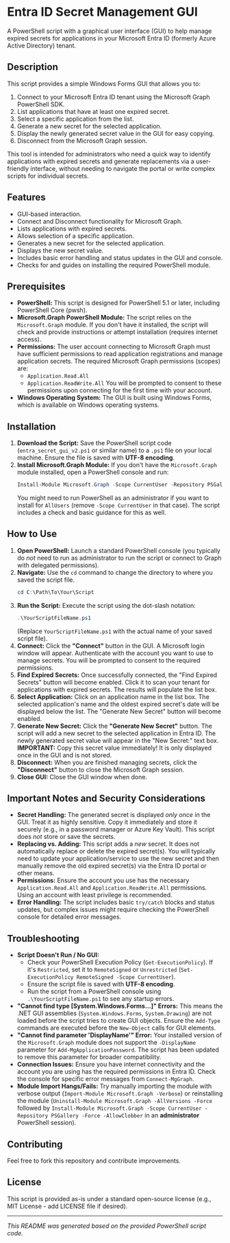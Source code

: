 # Entra ID Secret Management GUI

A PowerShell script with a graphical user interface (GUI) to help manage expired secrets for applications in your Microsoft Entra ID (formerly Azure Active Directory) tenant.

## Description

This script provides a simple Windows Forms GUI that allows you to:

1.  Connect to your Microsoft Entra ID tenant using the Microsoft Graph PowerShell SDK.
2.  List applications that have at least one expired secret.
3.  Select a specific application from the list.
4.  Generate a new secret for the selected application.
5.  Display the newly generated secret value in the GUI for easy copying.
6.  Disconnect from the Microsoft Graph session.

This tool is intended for administrators who need a quick way to identify applications with expired secrets and generate replacements via a user-friendly interface, without needing to navigate the portal or write complex scripts for individual secrets.

## Features

* GUI-based interaction.
* Connect and Disconnect functionality for Microsoft Graph.
* Lists applications with expired secrets.
* Allows selection of a specific application.
* Generates a new secret for the selected application.
* Displays the new secret value.
* Includes basic error handling and status updates in the GUI and console.
* Checks for and guides on installing the required PowerShell module.

## Prerequisites

* **PowerShell:** This script is designed for PowerShell 5.1 or later, including PowerShell Core (pwsh).
* **Microsoft.Graph PowerShell Module:** The script relies on the `Microsoft.Graph` module. If you don't have it installed, the script will check and provide instructions or attempt installation (requires internet access).
* **Permissions:** The user account connecting to Microsoft Graph must have sufficient permissions to read application registrations and manage application secrets. The required Microsoft Graph permissions (scopes) are:
    * `Application.Read.All`
    * `Application.ReadWrite.All`
    You will be prompted to consent to these permissions upon connecting for the first time with your account.
* **Windows Operating System:** The GUI is built using Windows Forms, which is available on Windows operating systems.

## Installation

1.  **Download the Script:** Save the PowerShell script code (`entra_secret_gui_v2.ps1` or similar name) to a `.ps1` file on your local machine. Ensure the file is saved with **UTF-8 encoding**.
2.  **Install Microsoft.Graph Module:** If you don't have the `Microsoft.Graph` module installed, open a PowerShell console and run:
    ```powershell
    Install-Module Microsoft.Graph -Scope CurrentUser -Repository PSGallery -Force
    ```
    You might need to run PowerShell as an administrator if you want to install for `AllUsers` (remove `-Scope CurrentUser` in that case). The script includes a check and basic guidance for this as well.

## How to Use

1.  **Open PowerShell:** Launch a standard PowerShell console (you typically do *not* need to run as administrator to run the script or connect to Graph with delegated permissions).
2.  **Navigate:** Use the `cd` command to change the directory to where you saved the script file.
    ```powershell
    cd C:\Path\To\Your\Script
    ```
3.  **Run the Script:** Execute the script using the dot-slash notation:
    ```powershell
    .\YourScriptFileName.ps1
    ```
    (Replace `YourScriptFileName.ps1` with the actual name of your saved script file).
4.  **Connect:** Click the **"Connect"** button in the GUI. A Microsoft login window will appear. Authenticate with the account you want to use to manage secrets. You will be prompted to consent to the required permissions.
5.  **Find Expired Secrets:** Once successfully connected, the "Find Expired Secrets" button will become enabled. Click it to scan your tenant for applications with expired secrets. The results will populate the list box.
6.  **Select Application:** Click on an application name in the list box. The selected application's name and the oldest expired secret's date will be displayed below the list. The "Generate New Secret" button will become enabled.
7.  **Generate New Secret:** Click the **"Generate New Secret"** button. The script will add a new secret to the selected application in Entra ID. The newly generated secret value will appear in the "New Secret:" text box.
    **IMPORTANT:** Copy this secret value immediately! It is only displayed once in the GUI and is not stored.
8.  **Disconnect:** When you are finished managing secrets, click the **"Disconnect"** button to close the Microsoft Graph session.
9.  **Close GUI:** Close the GUI window when done.

## Important Notes and Security Considerations

* **Secret Handling:** The generated secret is displayed *only once* in the GUI. Treat it as highly sensitive. Copy it immediately and store it securely (e.g., in a password manager or Azure Key Vault). This script does *not* store or save the secrets.
* **Replacing vs. Adding:** This script adds a *new* secret. It does not automatically replace or delete the expired secret(s). You will typically need to update your application/service to use the new secret and then manually remove the old expired secret(s) via the Entra ID portal or other means.
* **Permissions:** Ensure the account you use has the necessary `Application.Read.All` and `Application.ReadWrite.All` permissions. Using an account with least privilege is recommended.
* **Error Handling:** The script includes basic `try/catch` blocks and status updates, but complex issues might require checking the PowerShell console for detailed error messages.

## Troubleshooting

* **Script Doesn't Run / No GUI:**
    * Check your PowerShell Execution Policy (`Get-ExecutionPolicy`). If it's `Restricted`, set it to `RemoteSigned` or `Unrestricted` (`Set-ExecutionPolicy RemoteSigned -Scope CurrentUser`).
    * Ensure the script file is saved with **UTF-8 encoding**.
    * Run the script from a PowerShell console using `.\YourScriptFileName.ps1` to see any startup errors.
* **"Cannot find type \[System.Windows.Forms...]" Errors:** This means the .NET GUI assemblies (`System.Windows.Forms`, `System.Drawing`) are not loaded before the script tries to create GUI objects. Ensure the `Add-Type` commands are executed before the `New-Object` calls for GUI elements.
* **"Cannot find parameter 'DisplayName'" Error:** Your installed version of the `Microsoft.Graph` module does not support the `-DisplayName` parameter for `Add-MgApplicationPassword`. The script has been updated to remove this parameter for broader compatibility.
* **Connection Issues:** Ensure you have internet connectivity and the account you are using has the required permissions in Entra ID. Check the console for specific error messages from `Connect-MgGraph`.
* **Module Import Hangs/Fails:** Try manually importing the module with verbose output (`Import-Module Microsoft.Graph -Verbose`) or reinstalling the module (`Uninstall-Module Microsoft.Graph -AllVersions -Force` followed by `Install-Module Microsoft.Graph -Scope CurrentUser -Repository PSGallery -Force -AllowClobber` in an **administrator** PowerShell session).

## Contributing

Feel free to fork this repository and contribute improvements.

## License

This script is provided as-is under a standard open-source license (e.g., MIT License - add LICENSE file if desired).

---

*This README was generated based on the provided PowerShell script code.*
